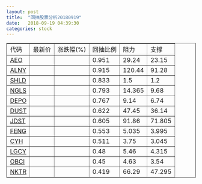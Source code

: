 ```yaml
---
layout: post
title:  "回抽股票分析20180919"
date:   2018-09-19 04:39:30
categories: stock
---
```

<script type="text/javascript">
var stockList = []
stockList.push('gb_aeo');
stockList.push('gb_alny');
stockList.push('gb_shld');
stockList.push('gb_ngls');
stockList.push('gb_depo');
stockList.push('gb_dust');
stockList.push('gb_jdst');
stockList.push('gb_feng');
stockList.push('gb_cyh');
stockList.push('gb_lgcy');
stockList.push('gb_obci');
stockList.push('gb_nktr');
</script>
<table border="1">
 <tr>
 <td>代码</td>
 <td>最新价</td>
 <td>涨跌幅(%)</td>
 <td>回抽比例</td>
 <td>阻力</td>
 <td>支撑</td>
</tr>
  <tr id="aeo">
  <td><a href="http://stock.finance.sina.com.cn/usstock/quotes/AEO.html" target="_blank">AEO</a></td><td></td><td></td><td>0.951</td><td>29.24</td><td>23.15</td></tr>
  <tr id="alny">
  <td><a href="http://stock.finance.sina.com.cn/usstock/quotes/ALNY.html" target="_blank">ALNY</a></td><td></td><td></td><td>0.915</td><td>120.44</td><td>91.28</td></tr>
  <tr id="shld">
  <td><a href="http://stock.finance.sina.com.cn/usstock/quotes/SHLD.html" target="_blank">SHLD</a></td><td></td><td></td><td>0.833</td><td>1.5</td><td>1.2</td></tr>
  <tr id="ngls">
  <td><a href="http://stock.finance.sina.com.cn/usstock/quotes/NGLS.html" target="_blank">NGLS</a></td><td></td><td></td><td>0.793</td><td>14.365</td><td>9.68</td></tr>
  <tr id="depo">
  <td><a href="http://stock.finance.sina.com.cn/usstock/quotes/DEPO.html" target="_blank">DEPO</a></td><td></td><td></td><td>0.767</td><td>9.14</td><td>6.74</td></tr>
  <tr id="dust">
  <td><a href="http://stock.finance.sina.com.cn/usstock/quotes/DUST.html" target="_blank">DUST</a></td><td></td><td></td><td>0.622</td><td>47.45</td><td>36.14</td></tr>
  <tr id="jdst">
  <td><a href="http://stock.finance.sina.com.cn/usstock/quotes/JDST.html" target="_blank">JDST</a></td><td></td><td></td><td>0.605</td><td>91.86</td><td>71.805</td></tr>
  <tr id="feng">
  <td><a href="http://stock.finance.sina.com.cn/usstock/quotes/FENG.html" target="_blank">FENG</a></td><td></td><td></td><td>0.553</td><td>5.035</td><td>3.995</td></tr>
  <tr id="cyh">
  <td><a href="http://stock.finance.sina.com.cn/usstock/quotes/CYH.html" target="_blank">CYH</a></td><td></td><td></td><td>0.511</td><td>3.75</td><td>3.045</td></tr>
  <tr id="lgcy">
  <td><a href="http://stock.finance.sina.com.cn/usstock/quotes/LGCY.html" target="_blank">LGCY</a></td><td></td><td></td><td>0.48</td><td>5.46</td><td>4.315</td></tr>
  <tr id="obci">
  <td><a href="http://stock.finance.sina.com.cn/usstock/quotes/OBCI.html" target="_blank">OBCI</a></td><td></td><td></td><td>0.45</td><td>4.63</td><td>3.54</td></tr>
  <tr id="nktr">
  <td><a href="http://stock.finance.sina.com.cn/usstock/quotes/NKTR.html" target="_blank">NKTR</a></td><td></td><td></td><td>0.419</td><td>66.29</td><td>47.295</td></tr>
</table>
